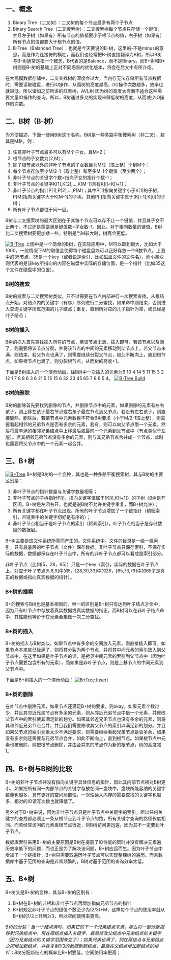 ## 一、概念

1. Binary Tree（二叉树）：二叉树的每个节点最多有两个子节点
2. Binary Search Tree（二叉搜索树）：二叉搜索树每个节点只存储一个键值，并且左子树（如果有）所有节点的值都要小于根节点的值，右子树（如果有）所有节点的值都要大于根节点的值。
3. B-Tree（Balanced Tree）：也就是今天要说的B-树，这里的-不是minus的意思，而是作为连接符的横杠，而我们也经常把B-树直接翻译为B树，所以B树与B-树通常是指一个概念，B代表的是Balance，而不是Binary。而B+树和B*树则是B-树的基础上正对不同场景的优化版本，将会在后文中有所介绍。

在大规模数据存储中，二叉查找树的深度会过大，当内存无法存储所有节点数据时，需要读取磁盘，进行IO操作，从而树的高度越高，I/O操作次数越多，效率也就越低。所以诸如之前所讲的红黑树，AVL树 因为树的高度太高而不适合这种需要大量IO操作的查询。所以，B树通过多叉的实现来降低树的高度，从而减少IO操作的次数。

## 二、B树（B-树）

为方便描述，下面一律用B树这个名称。B树是一种多路平衡搜索树（非二叉），若其是M路，则：

1. 任意非叶子节点最多可以有M个子女，且M>2；
2. 根节点的子女数为[2,M]；
3. 除了根节点以外的非叶子节点的子女数目为M/2（取上整）个到M个；
4. 每个节点存放至少M/2-1（取上整）和至多M-1个键值（至少两个）；
5. 非叶子节点的关键字个数=指向子女的指针个数-1；
6. 非叶子节点的关键字K[1],K[2],…,K[M-1]且有K[i]<K[i+1]；
7. 非叶子节点的指针P[1],P[2],…,P[M]；其中P[1]指向关键字小于K[1]的子树，P[M]指向关键字大于K[M-1]的子树，其他P[i]指向关键字属于(K[i-1],K[i])的子树；
8. 所有叶子节点都位于同一层。

B树与二叉搜索树的最大区别在于其每个节点可以存不止一个键值，并且其子女不止两个，不过还是需要满足键值数=子女数-1。因此，对于相同数量的键值，B树比二叉搜索树要更加矮一些，特别是当M较大时，树高会更低。

[![B-Tree](http://oe0nilvpj.bkt.clouddn.com/B-Tree.png)](http://oe0nilvpj.bkt.clouddn.com/B-Tree.png)
上图中是一个简单的B树，在实际应用中，M可以取到很大，比如大于1000。一般情况下M的取值会使得每个磁盘盘块可以正好存放一个B数节点。上图中的35节点，35是一个key（或者说是索引，比如磁盘文件的文件名），而小黑块则代表的是该key所指向的内容在磁盘中实际的存储位置，是一个指针（比如35这个文件在硬盘中的位置）。

### B树的搜索

B树的搜索与二叉搜索树类似，只不过需要在节点内部进行一次搜索查找。从根结点开始，对结点内的关键字（有序）序列进行二分查找，如果命中则结束，否则进入查询关键字所属范围的儿子结点；重复，直到所对应的儿子指针为空，或已经是叶子结点；

### B树的插入

B树的插入首先查找插入所在的节点，若该节点未满，插入即可，若该节点以及满了，则需要将该节点分裂，并将该节点的中间的元素移动到父节点上，若父节点未满，则结束，若父节点也满了，则需要继续分裂父节点，如此不断向上，直到根节点，如果根节点也满了，则分裂根节点，从而树的高度+1。

下面是B树插入的一个演示动画，往B树中一次插入的元素为6 10 4 14 5 11 15 3 2 12 1 7 8 8 6 3 6 21 5 15 15 6 32 23 45 65 7 8 6 5 4。
[![B-Tree Build](http://oe0nilvpj.bkt.clouddn.com/B-Tree.gif)](http://oe0nilvpj.bkt.clouddn.com/B-Tree.gif)

### B树的删除

B树的删除首先要找到删除的节点，并删除节点中的元素，如果删除的元素有左右孩子，则上移左孩子最右节点或右孩子最左节点到父节点，若没有左右孩子，则直接删除。删除后，若某节点中元素数目不符合B树要求（小于M/2-1取上整），则需要看起相邻的兄弟节点是否有多余的元素，若有，则可以向父节点借一个元素，然后将最丰满的相邻兄弟结点中上移最后或最前一个元素到父节点中（有点类似于左旋）。若其相邻兄弟节点没有多余的元素，则与其兄弟节点合并成一个节点，此时也需要将父节点中的一个元素一起合并。

## 三、B+树

[![B+Tree](http://oe0nilvpj.bkt.clouddn.com/B+Tree.png)](http://oe0nilvpj.bkt.clouddn.com/B+Tree.png)
B+树是B树的一个变种，其也是一种多路平衡搜索树，其与B树的主要区别是：

1. 非叶子节点的指针数量与关键字数量相等；
2. 非叶子节点的子树指针P[i]，指向关键字值属于[K[i],K[i+1]）的子树（B树是开区间，B+树是左闭右开，也就是说B树不允许关键字重复，而B+树允许）；
3. 所有关键字都在叶子节点出现，所有的叶子节点增加了一个链指针（稠密索引，且链表中的关键字切好是有序的）；
4. 非叶子节点相当于是叶子节点的索引（稀疏索引），叶子节点相当于是存储数据的数据层。

B+树主要是应文件系统所需而产生的。文件系统中，文件的目录是一级一级索引，只有最底层的叶子节点（文件）保存数据。非叶子节点只保存索引，不保存实际的数据，数据都保存在叶子节点中，所有的非叶子节点都可以看成是索引部分。

非叶子节点（比如[5，28，65]）只是一个key（索引，实际的数据在叶子节点上，对应于叶子节点[5,8,9]中的5，[28,30,33]中的28，[65,73,79]中的65才是真正的数据或指向真实数据的指针）。

### B+树的搜索

B+的搜索与B树也是基本相同的。唯一的区别是B+树只有达到叶子结点才命中，因为只有叶节点中存放着真实数据或真实数据的指正，而B树可以在非叶子结点命中，其性能也等价于在元素全集做一次二分查找。

### B+树的插入

B+树的插入与B树类似，如果节点中有多余的空间放入元素，则直接插入即可。如果节点本来就已经满了，则将其分裂为两个节点，并将其中间元素的索引放入到父节点中，在这里如果是叶子节点的话，是拷贝中间元素的索引到父节点中（因为叶子节点需要包含所有的元素），而如果是非叶子节点，则是上移节点的中间元素到父节点中。

下面是B+树插入的一个演示动画：
[![B+Tree Insert](http://oe0nilvpj.bkt.clouddn.com/B+Tree.gif)](http://oe0nilvpj.bkt.clouddn.com/B+Tree.gif)

### B+树的删除

在叶节点中删除元素，如果节点还满足B+树的要求，则okay。如果元素个数过少，并且其邻近兄弟节点有多余的元素，则从邻近兄弟节点中借一个元素，并修改父节点中的索引使其满足新的划分。如果其邻近兄弟节点也没有多余的元素，则将其和邻近兄弟节点合并，并且我们需要修改其父节点的索引以满足新的划分。并且如果父节点的索引元素太少不满足要求，则需要继续看起兄弟节点是否多余，如果没有多余则还需要与兄弟节点合并，如此不断向上，直到根节点。如果根节点中元素也被删除，则把根节点删除，并由合并来的节点作为新的根节点，树的高度减1。

## 四、B+树与B树的比较

B+树的非叶子节点并没有指向关键字具体信息的指针，因此其内部节点相对B树更小，如果把所有同一内部节点的关键字存放在同一盘块中，盘块所能容纳的关键字数量也越多，具有更好的空间局部性，一次性读入内存的需要查找的关键字也越多，相对的IO读写次数也就降低了。

另外对于B+树来说，因为非叶子节点只是叶子节点中关键字的索引，所以任何关键字的查找都必须走一条从根节点到叶子节点的路，所有关键字查询的路径长度相同。而若经常访问的元素离根节点很近，则B树访问更迅速，因为其不一定要到叶子节点。

数据库索引采用B+树的主要原因是B树在提高了IO性能的同时并没有解决元素遍历效率低下的问题，而也正是为了解决该问题，B+树应运而生。因为叶子节点中增加了一个链指针，B+树只需要取遍历叶子节点可以实现整棵树的遍历。而且数据库中基于范围的查询是非常频繁的，B树对基于范围的查询效率太低。

## 五、B*树

B*树又是B+树的变种，其与B+树的区别有：

1. B*树在B+树的非根和非叶子节点再增加指向兄弟节点的指针
2. B*树规定非叶子节点的键值个数至少为(2/3)*M，这样每个节点的使用率就从B+树的1/2上升到2/3，所以空间使用率更高。

B*树的分裂：当一个结点满时，如果它的下一个兄弟结点未满，那么将一部分数据移到兄弟结点中，再在原结点插入关键字，最后修改父结点中兄弟结点的关键字（因为兄弟结点的关键字范围改变了）；如果兄弟也满了，则在原结点与兄弟结点之间增加新结点，并各复制1/3的数据到新结点，最后在父结点增加新结点的指针；B*树分配新结点的概率比B+树要低，空间使用率更高；
